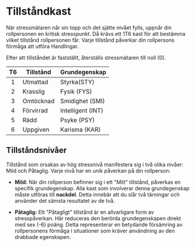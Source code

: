 # Tillståndkast

När stressmätaren når sin topp och det sjätte nivået fylls, uppnår din rollpersonen en kritisk stresspunkt. Då krävs ett 1T6 kast för att bestämma vilket tillstånd rollpersonen får. Varje tillstånd påverkar din rollpersons förmåga att utföra Handlingar.

Efter att tillståndet är fastställt, återställs stressmätaren till noll (0).

| T6             | Tillstånd                  | Grundegenskap                  |
|:--------------:|----------------------------|--------------------------------|
| 1  | Utmattad   | Styrka(STY) |
| 2  | Krasslig   | Fysik (FYS) |
| 3  | Omtöcknad  | Smidighet (SMI) |
| 4  | Förvirrad  | Intelligent (INT) |
| 5  | Rädd       | Psyke (PSY) |
| 6  | Uppgiven   | Karisma (KAR)|

## Tillståndsnivåer

Tillstånd som orsakas av hög stressnivå manifestera sig i två olika nivåer: Mild och Påtaglig. Varje nivå har en unik påverkan på din rollperson:

- **Mild:** När din rollperson befinner sig i ett "Milt" tillstånd, påverkas en specifik grundegenskap. Alla kast som involverar denna grundegenskap måste utföras till **nackdel**. Detta innebär att du slår två tärningar och använder det sämsta resultatet av de två.

- **Påtaglig:** Ett "Påtagligt" tillstånd är en allvarligare form av stresspåverkan. Här reduceras den berörda grundegenskapen direkt med sex (-6) poäng. Detta representerar en betydande försämring av rollpersonens förmåga i situationer som kräver användning av den drabbade egenskapen.

